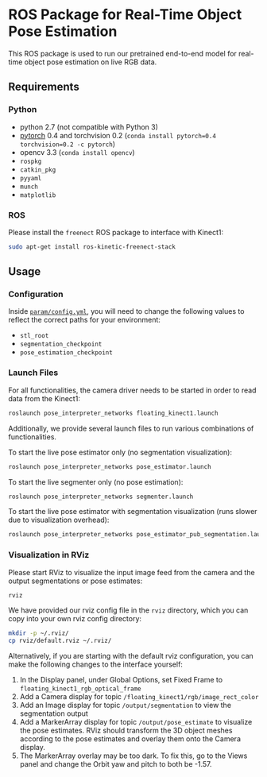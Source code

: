 # ROS Package for Real-Time Object Pose Estimation

This ROS package is used to run our pretrained end-to-end model for real-time object pose estimation on live RGB data.

## Requirements

### Python

- python 2.7 (not compatible with Python 3)
- [pytorch](https://pytorch.org/) 0.4 and torchvision 0.2 (`conda install pytorch=0.4 torchvision=0.2 -c pytorch`)
- opencv 3.3 (`conda install opencv`)
- `rospkg`
- `catkin_pkg`
- `pyyaml`
- `munch`
- `matplotlib`

### ROS

Please install the `freenect` ROS package to interface with Kinect1:

```bash
sudo apt-get install ros-kinetic-freenect-stack
```

## Usage

### Configuration

Inside [`param/config.yml`](param/config.yml), you will need to change the following values to reflect the correct paths for your environment:
* `stl_root`
* `segmentation_checkpoint`
* `pose_estimation_checkpoint`

### Launch Files

For all functionalities, the camera driver needs to be started in order to read data from the Kinect1:

```bash
roslaunch pose_interpreter_networks floating_kinect1.launch
```

Additionally, we provide several launch files to run various combinations of functionalities.

To start the live pose estimator only (no segmentation visualization):

```bash
roslaunch pose_interpreter_networks pose_estimator.launch
```

To start the live segmenter only (no pose estimation):

```bash
roslaunch pose_interpreter_networks segmenter.launch
```

To start the live pose estimator with segmentation visualization (runs slower due to visualization overhead):

```bash
roslaunch pose_interpreter_networks pose_estimator_pub_segmentation.launch
```

### Visualization in RViz

Please start RViz to visualize the input image feed from the camera and the output segmentations or pose estimates:

```bash
rviz
```

We have provided our rviz config file in the `rviz` directory, which you can copy into your own rviz config directory:

```bash
mkdir -p ~/.rviz/
cp rviz/default.rviz ~/.rviz/
```

Alternatively, if you are starting with the default rviz configuration, you can make the following changes to the interface yourself:

1. In the Display panel, under Global Options, set Fixed Frame to `floating_kinect1_rgb_optical_frame`
2. Add a Camera display for topic `/floating_kinect1/rgb/image_rect_color`
3. Add an Image display for topic `/output/segmentation` to view the segmentation output
4. Add a MarkerArray display for topic `/output/pose_estimate` to visualize the pose estimates. RViz should transform the 3D object meshes according to the pose estimates and overlay them onto the Camera display.
5. The MarkerArray overlay may be too dark. To fix this, go to the Views panel and change the Orbit yaw and pitch to both be -1.57.
